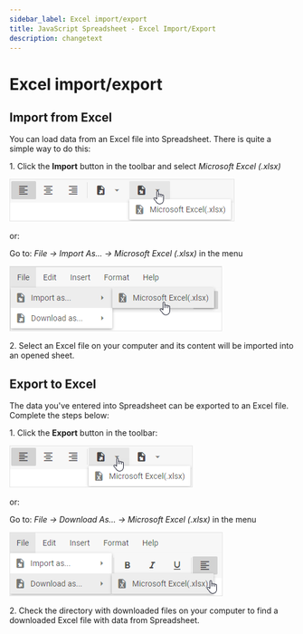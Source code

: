 ```yaml
---
sidebar_label: Excel import/export
title: JavaScript Spreadsheet - Excel Import/Export
description: changetext
---
```


# Excel import/export

## Import from Excel

You can load data from an Excel file into Spreadsheet. There is quite a simple way to do this:

1\.  Click the **Import** button in the toolbar and select *Microsoft Excel (.xlsx)*

![Import xlsx](assets/import_xlsx.png)

or:

Go to: *File -> Import As... -> Microsoft Excel (.xlsx)* in the menu  

![File import](assets/file_import.png)

2\. Select an Excel file on your computer and its content will be imported into an opened sheet.

## Export to Excel

The data you've entered into Spreadsheet can be exported to an Excel file. Complete the steps below:

1\. Click the **Export** button in the toolbar:

![Export_xlsx](assets/export_xlsx.png)

or:

Go to: *File -> Download As... -> Microsoft Excel (.xlsx)* in the menu  

![File export](assets/file_export.png)

2\. Check the directory with downloaded files on your computer to find a downloaded Excel file with data from Spreadsheet.
